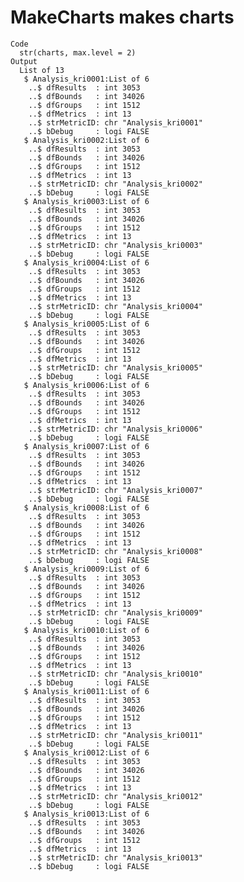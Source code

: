# MakeCharts makes charts

    Code
      str(charts, max.level = 2)
    Output
      List of 13
       $ Analysis_kri0001:List of 6
        ..$ dfResults  : int 3053
        ..$ dfBounds   : int 34026
        ..$ dfGroups   : int 1512
        ..$ dfMetrics  : int 13
        ..$ strMetricID: chr "Analysis_kri0001"
        ..$ bDebug     : logi FALSE
       $ Analysis_kri0002:List of 6
        ..$ dfResults  : int 3053
        ..$ dfBounds   : int 34026
        ..$ dfGroups   : int 1512
        ..$ dfMetrics  : int 13
        ..$ strMetricID: chr "Analysis_kri0002"
        ..$ bDebug     : logi FALSE
       $ Analysis_kri0003:List of 6
        ..$ dfResults  : int 3053
        ..$ dfBounds   : int 34026
        ..$ dfGroups   : int 1512
        ..$ dfMetrics  : int 13
        ..$ strMetricID: chr "Analysis_kri0003"
        ..$ bDebug     : logi FALSE
       $ Analysis_kri0004:List of 6
        ..$ dfResults  : int 3053
        ..$ dfBounds   : int 34026
        ..$ dfGroups   : int 1512
        ..$ dfMetrics  : int 13
        ..$ strMetricID: chr "Analysis_kri0004"
        ..$ bDebug     : logi FALSE
       $ Analysis_kri0005:List of 6
        ..$ dfResults  : int 3053
        ..$ dfBounds   : int 34026
        ..$ dfGroups   : int 1512
        ..$ dfMetrics  : int 13
        ..$ strMetricID: chr "Analysis_kri0005"
        ..$ bDebug     : logi FALSE
       $ Analysis_kri0006:List of 6
        ..$ dfResults  : int 3053
        ..$ dfBounds   : int 34026
        ..$ dfGroups   : int 1512
        ..$ dfMetrics  : int 13
        ..$ strMetricID: chr "Analysis_kri0006"
        ..$ bDebug     : logi FALSE
       $ Analysis_kri0007:List of 6
        ..$ dfResults  : int 3053
        ..$ dfBounds   : int 34026
        ..$ dfGroups   : int 1512
        ..$ dfMetrics  : int 13
        ..$ strMetricID: chr "Analysis_kri0007"
        ..$ bDebug     : logi FALSE
       $ Analysis_kri0008:List of 6
        ..$ dfResults  : int 3053
        ..$ dfBounds   : int 34026
        ..$ dfGroups   : int 1512
        ..$ dfMetrics  : int 13
        ..$ strMetricID: chr "Analysis_kri0008"
        ..$ bDebug     : logi FALSE
       $ Analysis_kri0009:List of 6
        ..$ dfResults  : int 3053
        ..$ dfBounds   : int 34026
        ..$ dfGroups   : int 1512
        ..$ dfMetrics  : int 13
        ..$ strMetricID: chr "Analysis_kri0009"
        ..$ bDebug     : logi FALSE
       $ Analysis_kri0010:List of 6
        ..$ dfResults  : int 3053
        ..$ dfBounds   : int 34026
        ..$ dfGroups   : int 1512
        ..$ dfMetrics  : int 13
        ..$ strMetricID: chr "Analysis_kri0010"
        ..$ bDebug     : logi FALSE
       $ Analysis_kri0011:List of 6
        ..$ dfResults  : int 3053
        ..$ dfBounds   : int 34026
        ..$ dfGroups   : int 1512
        ..$ dfMetrics  : int 13
        ..$ strMetricID: chr "Analysis_kri0011"
        ..$ bDebug     : logi FALSE
       $ Analysis_kri0012:List of 6
        ..$ dfResults  : int 3053
        ..$ dfBounds   : int 34026
        ..$ dfGroups   : int 1512
        ..$ dfMetrics  : int 13
        ..$ strMetricID: chr "Analysis_kri0012"
        ..$ bDebug     : logi FALSE
       $ Analysis_kri0013:List of 6
        ..$ dfResults  : int 3053
        ..$ dfBounds   : int 34026
        ..$ dfGroups   : int 1512
        ..$ dfMetrics  : int 13
        ..$ strMetricID: chr "Analysis_kri0013"
        ..$ bDebug     : logi FALSE

